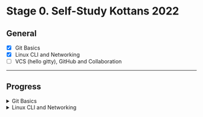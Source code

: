# Stage 0. Self-Study Kottans 2022

## General

- [x] Git Basics
- [x] Linux CLI and Networking
- [ ] VCS (hello gitty), GitHub and Collaboration

___

## Progress

<details>
<summary>Git Basics</summary>
Hi all!
I try to write in English for practice, so I think you will be not strict for me if you find mistakes. In this course I learned new instruments for organize work on the future projects. This educational task gave me knowing about Git and GitHub and their power. With Git and GitHub we can make new parts of the project and don’t care about lose our progress even if my personal computer hard drive will be lost. Because all the working data stay on the remote repository, and I can continue my work on any new machine or from any place of the world (of course if I have an internet connection:))

>1.Introduction to Git and GitHub:

![fest](./stage0/General/0.%20Git%20Basics/Git%20coursera%20done.png)

>2. Sequence, Push & Pull (learngitbranching.js.org) :

![fest](./stage0/General/0.%20Git%20Basics/introduction%20sequence.png)
![fest](./stage0/General/0.%20Git%20Basics/Git%20remotes%20Push%20&%20Pull%20done.png)
</details>

<details>
<summary>Linux CLI and Networking</summary>
Before now, I used already some commands in command line, but now I learned more of them and understand how I can make some things faster on work project. This commands was new for me "rmdir", "mkdir", "../".  Now I will use "../"  command more often.

>1.Linux Survival (4 modules):

![fest](./stage0/General/1.%20Linux%20CLI%20and%20Networking/linux_survival.png)

>2. HTTP: Протокол, який повинен розуміти кожний веб-розробник - Частина 2:

In this article about HTTP I took some interesting information for me.  New for me was a understanding of what is URL address more detailed then I known before. Very important for me was a what these means inner text  content in URL address.
Good thing - know about all methods of request to server.
I think need to try to use another methods of request to server then POST, GET.

>3. HTTP: Протокол, який повинен розуміти кожний веб-розробник - Частина 2:

After reading this part of article,  new for me was - difference of HTTP and HTTPS connects.
Caching - this one of themes which need to learn more deeper.
</details>